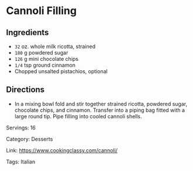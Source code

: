 # Cannoli Filling

## Ingredients

- `32` oz. whole milk ricotta, strained
- `180` g powdered sugar
- `126` g mini chocolate chips
- `1/4` tsp ground cinnamon
- Chopped unsalted pistachios, optional

## Directions

- In a mixing bowl fold and stir together strained ricotta, powdered sugar, chocolate chips, and cinnamon. Transfer into a piping bag fitted with a large round tip. Pipe filling into cooled cannoli shells.

Servings: 16

Category: Desserts

Link: https://www.cookingclassy.com/cannoli/

Tags: Italian

